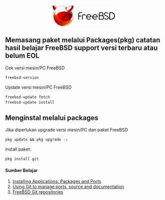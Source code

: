 <p align="center">
<img src="/assets/images/logo.png" alt="Logo" style="width:200px;"/>
</p>

## Memasang paket melalui Packages(pkg) catatan hasil belajar FreeBSD support versi terbaru atau belum EOL
Cek versi mesin/PC FreeBSD
```sh
freebsd-version
```
Update versi mesin/PC FreeBSD
```sh
freebsd-update fetch
freebsd-update install
```
## Menginstal melalui packages
Jika diperlukan upgrade versi mesin/PC dan paket FreeBSD
```sh
pkg update && pkg upgrade -y
```
install paket:
```sh
pkg install git
```

#### Sumber Belajar
1. [Installing Applications: Packages and Ports](https://docs.freebsd.org/en/books/handbook/ports/)
2. [Using Git to manage ports, source and documentation](https://forums.freebsd.org/threads/guide-using-git-to-manage-ports-source-and-documentation.79721/)
3. [FreeBSD Git repositories](https://cgit.freebsd.org/)
